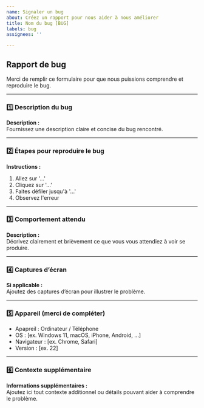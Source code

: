```yaml
---
name: Signaler un bug
about: Créez un rapport pour nous aider à nous améliorer
title: Nom du bug [BUG]
labels: bug
assignees: ''

---
```


## Rapport de bug

Merci de remplir ce formulaire pour que nous puissions comprendre et reproduire le bug.

---

### 1️⃣ Description du bug  
**Description :**  
Fournissez une description claire et concise du bug rencontré.

---

### 2️⃣ Étapes pour reproduire le bug  
**Instructions :**  
1. Allez sur '...'  
2. Cliquez sur '...'  
3. Faites défiler jusqu'à '...'  
4. Observez l'erreur

---

### 3️⃣ Comportement attendu  
**Description :**  
Décrivez clairement et brièvement ce que vous vous attendiez à voir se produire.

---

### 4️⃣ Captures d’écran  
**Si applicable :**  
Ajoutez des captures d’écran pour illustrer le problème.

---

### 5️⃣ Appareil (merci de compléter)
- Apapreil : Ordinateur / Téléphone
- OS : [ex. Windows 11, macOS, iPhone, Android, ...]  
- Navigateur : [ex. Chrome, Safari]  
- Version : [ex. 22]

---

### 6️⃣ Contexte supplémentaire  
**Informations supplémentaires :**  
Ajoutez ici tout contexte additionnel ou détails pouvant aider à comprendre le problème.

